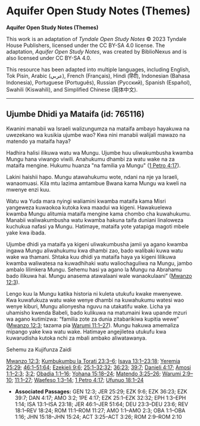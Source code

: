 # Aquifer Open Study Notes (Themes)

**Aquifer Open Study Notes (Themes)**

This work is an adaptation of *Tyndale Open Study Notes* © 2023 Tyndale House Publishers, licensed under the CC BY\-SA 4\.0 license. The adaptation, *Aquifer Open Study Notes*, was created by BiblioNexus and is also licensed under CC BY\-SA 4\.0\.

This resource has been adapted into multiple languages, including English, Tok Pisin, Arabic (عربي), French (Français), Hindi (हिंदी), Indonesian (Bahasa Indonesia), Portuguese (Português), Russian (Русский), Spanish (Español), Swahili (Kiswahili), and Simplified Chinese (简体中文).



--------------------------------

## Ujumbe Dhidi ya Mataifa (id: 765116)

Kwanini manabii wa Israeli walizungumza na mataifa ambayo hayakuwa na uwezekano wa kusikia ujumbe wao? Kwa nini manabii walijali mawazo na matendo ya mataifa haya?

Hadhira halisi ilikuwa watu wa Mungu. Ujumbe huu uliwakumbusha kwamba Mungu hana viwango viwili. Anahukumu dhambi za watu wake na za mataifa mengine. Hukumu huanza "na familia ya Mungu" ([1 Petro 4:17](https://ref.ly/1Pet4:17)).

Lakini haishii hapo. Mungu atawahukumu wote, ndani na nje ya Israeli, wanaomuasi. Kila mtu lazima amtambue Bwana kama Mungu wa kweli na mwenye enzi kuu.

Watu wa Yuda mara nyingi waliamini kwamba mataifa kama Misri yangeweza kuwaokoa kutoka kwa maadui wa kigeni. Hawakuelewa kwamba Mungu alitumia mataifa mengine kama chombo cha kuwahukumu. Manabii waliwakumbusha watu kwamba hakuna taifa duniani linaloweza kuchukua nafasi ya Mungu. Hatimaye, mataifa yote yatapiga magoti mbele yake kwa ibada.

Ujumbe dhidi ya mataifa ya kigeni uliwakumbusha jamii ya agano kwamba ingawa Mungu aliwahukumu kwa dhambi zao, bado walibaki kuwa watu wake wa thamani. Shtaka kuu dhidi ya mataifa haya ya kigeni lilikuwa kwamba waliwatesa na kuwadhihaki watu waliochaguliwa na Mungu, jambo ambalo lilimkera Mungu. Sehemu hasi ya agano la Mungu na Abrahamu bado ilikuwa hai. Mungu anasema atawalaani wale wanaokulaani” ([Mwanzo 12:3](https://ref.ly/Gen12:3)).

Lengo kuu la Mungu katika historia ni kuleta utukufu kwake mwenyewe. Kwa kuwafukuza watu wake wenye dhambi na kuwahukumu watesi wao wenye kiburi, Mungu alionyesha nguvu na utakatifu wake. Licha ya uhamisho kwenda Babeli, bado kulikuwa na matumaini kwa upande mzuri wa agano kutimizwa: “familia zote za dunia zitabarikiwa kupitia wewe” ([Mwanzo 12:3](https://ref.ly/Gen12:3); tazama pia [Warumi 11:1–27](https://ref.ly/Rom11:1-Rom11:27)). Mungu hakuwa amemaliza mipango yake kwa watu wake. Hatimaye angejiletea utukufu kwa kuwarudisha kutoka nchi za mbali ambako aliwatawanya.

Sehemu za Kujifunza Zaidi

[Mwanzo 12:3](https://ref.ly/Gen12:3); [Kumbukumbu la Torati 23:3–6](https://ref.ly/Deut23:3-Deut23:6); [Isaya 13:1–23:18](https://ref.ly/Isa13:1-Isa23:18); [Yeremia 25:29](https://ref.ly/Jer25:29); [46:1–51:64](https://ref.ly/Jer46:1-Jer51:64); [Ezekieli 9:6](https://ref.ly/Ezek9:6); [25:1–32:32](https://ref.ly/Ezek25:1-Ezek32:32); [36:23](https://ref.ly/Ezek36:23); [39:7](https://ref.ly/Ezek39:7); [Danieli 4:17](https://ref.ly/Dan4:17); [Amosi 1:1–2:3](https://ref.ly/Amos1:1-Amos2:3); [3:2](https://ref.ly/Amos3:2); [Obadia 1:1–16](https://ref.ly/Obad1:1-Obad1:16); [Yohana 15:18–24](https://ref.ly/John15:18-John15:24); [Matendo 3:25–26](https://ref.ly/Acts3:25-Acts3:26); [Warumi 2:9–10](https://ref.ly/Rom2:9-Rom2:10); [11:1–27](https://ref.ly/Rom11:1-Rom11:27); [Waefeso 1:3–14](https://ref.ly/Eph1:3-Eph1:14); [1 Petro 4:17](https://ref.ly/1Pet4:17); [Ufunuo 18:1–24](https://ref.ly/Rev18:1-Rev18:24)

* **Associated Passages:** GEN 12:3; JER 25:29; EZK 9:6; EZK 36:23; EZK 39:7; DAN 4:17; AMO 3:2; 1PE 4:17; EZK 25:1–EZK 32:32; EPH 1:3–EPH 1:14; ISA 13:1–ISA 23:18; JER 46:1–JER 51:64; DEU 23:3–DEU 23:6; REV 18:1–REV 18:24; ROM 11:1–ROM 11:27; AMO 1:1–AMO 2:3; OBA 1:1–OBA 1:16; JHN 15:18–JHN 15:24; ACT 3:25–ACT 3:26; ROM 2:9–ROM 2:10

